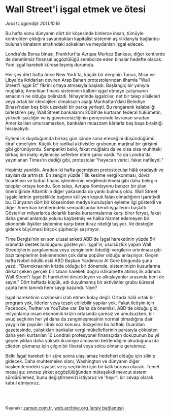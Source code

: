 # Wall Street'i işgal  etmek ve ötesi

*Joost Lagendijk 2011.10.16*

<td class="columnist-detail">
<p>Bu hafta sonu dünyanın dört bir köşesinde binlerce insan, tümüyle kontrolden çıktığını savundukları kapitalist sistemin aşırılıklarıyla bağlantısı bulunan binaların etrafındaki sokakları ve meydanları işgal edecek.</p>
<p>
<div id="haberMetinDiv">
<p> Londra'da Borsa binası, Frankfurt'ta Avrupa Merkez Bankası, diğer kentlerde de denetimsiz finansal açgözlülüğü sembolize eden binalar hedefte olacak. Yani işgal hareketi küreselleşmiş durumda.
<p>Her şey dört hafta önce New York'ta, küçük bir derginin Tunus, Mısır ve Libya'da iktidarları deviren Arap Baharı protestolarından ilhamla "Wall Street'i İşgal Et" fikrini ortaya atmasıyla başladı. Başlangıç bir yanıyla muğlaktı; Amerikan finans sisteminin kalbini işgal etmeye çalışmanın amacının ne olduğu belirsizdi. Nihayetinde işgalciler, net bir talep silsileleri veya ortak bir ideolojileri olmaksızın aşağı Manhattan'daki Belediye Binası'ndan beş blok uzaktaki bir parka yerleşti. Bu rengarenk kalabalığı birleştiren şey, Wall Street bankalarını 2008'de kurtaran federal hükümetin, yüksek işsizliğin ve iş güvencesizliğinin pençesinde kıvranan sıradan Amerikalıları umursamazken, bankaları muazzam kârlarla baş başa bıraktığı hissiyatıydı.
<p>Eylemi ilk duyduğumda birkaç gün içinde sona ereceğini düşündüğümü itiraf etmeliyim. Küçük bir radikal aktivistler grubunun marjinal bir girişimi gibi görünüyordu. Sempatikti belki, fakat muğlaktı da ve olsa olsa muhitteki birkaç bin inatçı eylemciyi seferber etme şansı vardı. Ya da Londra'da yayınlanan Times'ın dediği gibi, protestolar "heyecan verici, fakat nafileydi."
<p>Hepimiz yanıldık. Aradan iki hafta geçmişken protestocular hâlâ oradaydı ve sayıları da artmıştı. En zengin yüzde 1'lik kesime vergi konması, döviz ticaretinin ve bütün finans işlemlerinin vergilendirilmesi gibi daha belirgin talepler ortaya kondu. Son talep, Avrupa Komisyonu benzer bir plan önerdiğinde Atlantik'in diğer yakasında da yankı bulmuş oldu. Wall Street işgalcilerinin gerçeklikle bağının külliyen kopuk falan olmadığının işaretiydi bu. Dünyanın dört bir köşesinden medya kuruluşları eyleme ilgi gösterdi ve diğer Amerikan kentlerindeki sempatizanlar kendi işgallerini başlattı. Gösteriler milyarlarca dolarlık banka kurtarmalarına karşı birer feryat, fakat daha genel anlamda yolunu kaybetmiş ve halka hizmet edemeyen bir ekonomik ilişkiler sistemine karşı birer itiraz niteliği taşıyor. Ve desteğin giderek büyümesi birçok şüpheciyi şaşırtıyor.
<p>Time Dergisi'nin en son ulusal anketi ABD'de İşgal hareketinin yüzde 54 oranında destek bulduğunu gösteriyor. İşgal'in, usulsüzlük yapan Wall Streetçilerin yargılanması veya zenginlerin ödediği vergilerin artırılması gibi bazı taleplerinin beklenenden çok daha popüler olduğu anlaşılıyor. Geçen hafta Nobel ödüllü eski ABD Başkan Yardımcısı Al Gore blogunda şunu yazdı: "Demokrasinin krizde olduğu bir dönemde, sistemimizin kusurlarına dikkat çeken gerçek bir taban hareketi doğru istikamette atılmış ilk adımdır. Wall Street'i İşgal Et hareketini destekleyen ve alkışlayanlar arasında beni de sayın." Dört haftada küçük, adı duyulmamış bir aktivistler grubu küresel çapta hem tanındı hem saygı kazandı. Niye?
<p>İşgal hareketinin cazibesini izah etmek kolay değil. Ortada hâlâ ortak bir program yok, liderler veya tespit edilebilir yapılar yok. Fakat iletişim için Facebook, Twitter ve YouTube var. Daha da önemlisi, ABD'de olduğu gibi, milyonlarca insan ekonomik krizin ortasında çaresiz ve umutsuzken, bir avuç seçkinin her yıl daha da zenginleşmesinin normal olmadığına dair yaygın bir popüler idrak söz konusu. Sözgelimi bu haftaki Guardian gazetesinde, çalıştıkları bankalar vergi mükelleflerinin parasıyla çöküşten daha yeni kurtarılan 10 Londralı profesyonel finansçıdan dokuzunun bu yıl geçen yıldan daha yüksek ikramiye almasının beklendiğini okuduğunuzda çileden çıkmanız için çılgın bir liberal veya solcu olmanız gerekmez.
<p>Belki İşgal hareketi bir süre sonra ulaşılamaz hedefleri olduğu için silinip gidecek. Daha muhtemelen olanı, Washington ve dünyanın diğer başkentlerindeki siyaset ve iş seçkinleri için bir kalk borusu olacak. Temel mesaj şu: sınırsız şirket açgözlülüğünden müteşekkil mevcut sistem sürdürülemez, bunu değiştirmenizi istiyoruz ve 'hayır'ı bir cevap olarak kabul etmiyoruz. </p></p></p></p></p></p></p></div>
</p>


<p><br>
		 </br></p></td>

Kaynak: [zaman.com.tr](http://zaman.com.tr/yazar.do?yazino=1191217), [web.archive.org (arşiv bağlantısı)](http://web.archive.org/web/20111105100544/http://www.zaman.com.tr:80/yazar.do?yazino=1191217)

